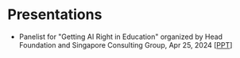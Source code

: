 # Presentations

- Panelist for "Getting AI Right in Education" organized by Head Foundation and Singapore Consulting Group, Apr 25, 2024 [[PPT](https://github.com/grandeelee/presentations/blob/main/Head%20Foundation-Getting%20AI%20Right%20in%20Education-25-Apr-2024.pdf)]